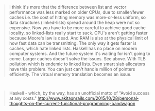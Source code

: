 > I think it's more that the difference between list and vector performance was less marked on older CPUs, due to smaller/fewer caches i.e. the cost of hitting memory was more-or-less uniform, so data structures (linked-lists) spread around the heap were not so expensive. Now you have to be more careful to achieve good cache locality, so linked-lists really start to suck.
> CPU's aren't getting faster because Moore's law is dead. And RAM is also at the physical limit of how fast data can be transmitting. The only way it gets faster is caches, which hate linked lists.
> Haskell has no place on modern computer systems. And the future system it's waiting for isn't going to come.
> Larger caches doesn't solve the issues. See above.
> With TLB pollution which is endemic to linked lists. Even smart slab allocators have this problem. You can just can't handle million of pointers efficiently. The virtual memory translation becomes an issue.

<br>

> Haskell - which, by the way, has an unofficial motto of "Avoid success at any costs."
> http://www.akitaonrails.com/2015/10/28/personal-thoughts-on-the-current-functional-programming-bandwagon
